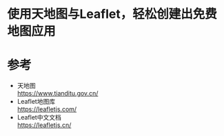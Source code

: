 # 使用天地图与Leaflet，轻松创建出免费地图应用

# 参考
- 天地图\
  https://www.tianditu.gov.cn/
- Leaflet地图库\
  https://leafletjs.com/
- Leaflet中文文档\
  https://leafletjs.cn/
